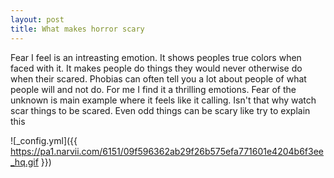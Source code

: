 ```yaml
---
layout: post
title: What makes horror scary
---
```

Fear I feel is an intreasting emotion. It shows peoples true colors when faced with it. It makes people do things they would never otherwise do when their scared. Phobias can often tell you a lot about people of what people will and not do. For me I find it a thrilling emotions. Fear of the unknown is main example where it feels like it calling. Isn't that why watch scar things to be scared. Even odd things can be scary like try to explain this 

![_config.yml]({{ https://pa1.narvii.com/6151/09f596362ab29f26b575efa771601e4204b6f3ee_hq.gif }})

